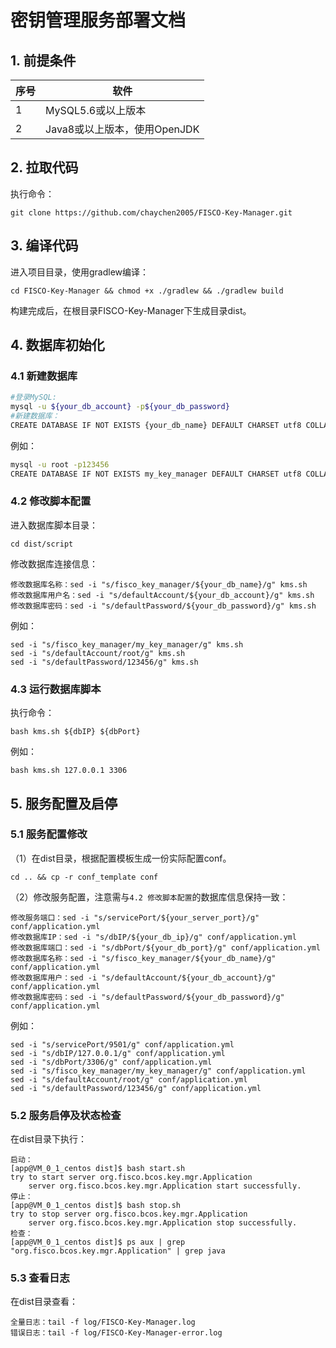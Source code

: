 # 密钥管理服务部署文档

## 1. 前提条件

| 序号 | 软件                         |
| ---- | ---------------------------- |
| 1    | MySQL5.6或以上版本           |
| 2    | Java8或以上版本，使用OpenJDK |

## 2. 拉取代码

执行命令：

```shell
git clone https://github.com/chaychen2005/FISCO-Key-Manager.git
```

## 3. 编译代码

进入项目目录，使用gradlew编译：

```shell
cd FISCO-Key-Manager && chmod +x ./gradlew && ./gradlew build
```

构建完成后，在根目录FISCO-Key-Manager下生成目录dist。

## 4. 数据库初始化

### 4.1 新建数据库

```bash
#登录MySQL:
mysql -u ${your_db_account} -p${your_db_password}  
#新建数据库：
CREATE DATABASE IF NOT EXISTS {your_db_name} DEFAULT CHARSET utf8 COLLATE utf8_general_ci;
```

例如：

```bash
mysql -u root -p123456
CREATE DATABASE IF NOT EXISTS my_key_manager DEFAULT CHARSET utf8 COLLATE utf8_general_ci;
```

### 4.2 修改脚本配置

进入数据库脚本目录：

```shell
cd dist/script
```

修改数据库连接信息：

```shell
修改数据库名称：sed -i "s/fisco_key_manager/${your_db_name}/g" kms.sh
修改数据库用户名：sed -i "s/defaultAccount/${your_db_account}/g" kms.sh
修改数据库密码：sed -i "s/defaultPassword/${your_db_password}/g" kms.sh
```

例如：

```shell
sed -i "s/fisco_key_manager/my_key_manager/g" kms.sh
sed -i "s/defaultAccount/root/g" kms.sh
sed -i "s/defaultPassword/123456/g" kms.sh
```

### 4.3 运行数据库脚本

执行命令：

```shell
bash kms.sh ${dbIP} ${dbPort}
```

例如：

```shell
bash kms.sh 127.0.0.1 3306
```

## 5. 服务配置及启停

### 5.1 服务配置修改

（1）在dist目录，根据配置模板生成一份实际配置conf。

```shell
cd .. && cp -r conf_template conf
```

（2）修改服务配置，注意需与`4.2 修改脚本配置`的数据库信息保持一致：

```shell
修改服务端口：sed -i "s/servicePort/${your_server_port}/g" conf/application.yml
修改数据库IP：sed -i "s/dbIP/${your_db_ip}/g" conf/application.yml
修改数据库端口：sed -i "s/dbPort/${your_db_port}/g" conf/application.yml
修改数据库名称：sed -i "s/fisco_key_manager/${your_db_name}/g" conf/application.yml
修改数据库用户：sed -i "s/defaultAccount/${your_db_account}/g" conf/application.yml
修改数据库密码：sed -i "s/defaultPassword/${your_db_password}/g" conf/application.yml
```

例如：

```shell
sed -i "s/servicePort/9501/g" conf/application.yml
sed -i "s/dbIP/127.0.0.1/g" conf/application.yml
sed -i "s/dbPort/3306/g" conf/application.yml
sed -i "s/fisco_key_manager/my_key_manager/g" conf/application.yml
sed -i "s/defaultAccount/root/g" conf/application.yml
sed -i "s/defaultPassword/123456/g" conf/application.yml
```

### 5.2 服务启停及状态检查

在dist目录下执行：

```shell
启动：
[app@VM_0_1_centos dist]$ bash start.sh
try to start server org.fisco.bcos.key.mgr.Application
    server org.fisco.bcos.key.mgr.Application start successfully.
停止：
[app@VM_0_1_centos dist]$ bash stop.sh
try to stop server org.fisco.bcos.key.mgr.Application
    server org.fisco.bcos.key.mgr.Application stop successfully.
检查：
[app@VM_0_1_centos dist]$ ps aux | grep "org.fisco.bcos.key.mgr.Application" | grep java
```

### 5.3 查看日志

在dist目录查看：

```shell
全量日志：tail -f log/FISCO-Key-Manager.log
错误日志：tail -f log/FISCO-Key-Manager-error.log
```